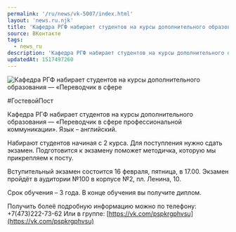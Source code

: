 ```yaml
---
permalink: '/ru/news/vk-5007/index.html'
layout: 'news.ru.njk'
title: 'Кафедра РГФ набирает студентов на курсы дополнительного образования — «Переводчик в сфере про'
source: ВКонтакте
tags:
  - news_ru
description: 'Кафедра РГФ набирает студентов на курсы дополнительного образования — «Переводчик в сфере'
updatedAt: 1517497260
---
```

![Кафедра РГФ набирает студентов на курсы дополнительного образования — «Переводчик в сфере](https://sun9-20.userapi.com/impf/c840635/v840635432/4f1ac/JRuHI6kMguo.jpg?size=1280x853&quality=96&sign=b4ceeaf35bae184076e2cfd5422a7e31&c_uniq_tag=uwOnjmSgpXHxxvoevCRD85rEUqHAddv1XVuCQNK2330&type=album)

#ГостевойПост

Кафедра РГФ набирает студентов на курсы дополнительного образования — «Переводчик в сфере профессиональной коммуникации». Язык – английский.

Набирают студентов начиная с 2 курса. Для поступления нужно сдать экзамен. Подготовится к экзамену поможет методичка, которую мы прикрепляем к посту.

Вступительный экзамен состоится 16 февраля, пятница, в 17.00. Экзамен пройдёт в аудитории №100 в корпусе №2, пл. Ленина, 10.

Срок обучения – 3 года. В конце обучения вы получите диплом.

Получить болеё подробную информацию можно по телефону: +7(473)222-73-62
Или в группе: [https://vk.com/pspkrgphvsu](https://vk.com/pspkrgphvsu)
